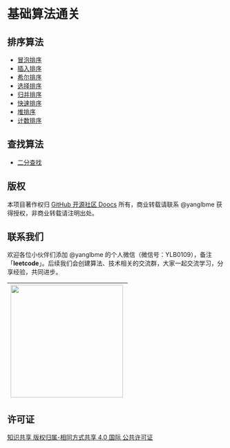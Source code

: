 # 基础算法通关

## 排序算法

-   [冒泡排序](/basic/sorting/BubbleSort/README.md)
-   [插入排序](/basic/sorting/InsertionSort/README.md)
-   [希尔排序](/basic/sorting/ShellSort/README.md)
-   [选择排序](/basic/sorting/SelectionSort/README.md)
-   [归并排序](/basic/sorting/MergeSort/README.md)
-   [快速排序](/basic/sorting/QuickSort/README.md)
-   [堆排序](/basic/sorting/HeapSort/README.md)
-   [计数排序](/basic/sorting/CountingSort/README.md)

## 查找算法

-   [二分查找](/basic/searching/BinarySearch/README.md)

## 版权

本项目著作权归 [GitHub 开源社区 Doocs](https://github.com/doocs) 所有，商业转载请联系 @yanglbme 获得授权，非商业转载请注明出处。

## 联系我们

欢迎各位小伙伴们添加 @yanglbme 的个人微信（微信号：YLB0109），备注 「**leetcode**」。后续我们会创建算法、技术相关的交流群，大家一起交流学习，分享经验，共同进步。

| <img src="https://cdn-doocs.oss-cn-shenzhen.aliyuncs.com/gh/doocs/images/qrcode-for-yanglbme.png" width="260px" align="left"/> |
| ------------------------------------------------------------------------------------------------------------------------------ |

## 许可证

<a rel="license" href="http://creativecommons.org/licenses/by-sa/4.0/">知识共享 版权归属-相同方式共享 4.0 国际 公共许可证</a>
